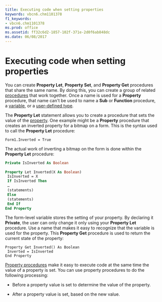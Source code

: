```yaml
---
title: Executing code when setting properties
keywords: vbcn6.chm1101378
f1_keywords:
- vbcn6.chm1101378
ms.prod: office
ms.assetid: ff32c6d2-1857-102f-371e-2d0f6ab848dc
ms.date: 06/08/2017
---
```



# Executing code when setting properties

You can create **Property Let**, **Property Set**, and **Property Get** procedures that share the same name. By doing this, you can create a group of related [procedures](vbe-glossary.md) that work together. Once a name is used for a **Property** procedure, that name can't be used to name a **Sub** or **Function** procedure, a [variable](vbe-glossary.md), or a [user-defined type](vbe-glossary.md).

The **Property Let** statement allows you to create a procedure that sets the value of the [property](vbe-glossary.md). One example might be a **Property** procedure that creates an inverted property for a bitmap on a form. This is the syntax used to call the **Property Let** procedure:



```
Form1.Inverted = True 

```

The actual work of inverting a bitmap on the form is done within the **Property Let** procedure:



```vb
Private IsInverted As Boolean 
 
Property Let Inverted(X As Boolean) 
 IsInverted = X 
 If IsInverted Then 
 … 
 (statements) 
 Else 
 (statements) 
 End If 
End Property 

```

The form-level variable stores the setting of your property. By declaring it **Private**, the user can only change it only using your **Property Let** procedure. Use a name that makes it easy to recognize that the variable is used for the property.
This **Property Get** procedure is used to return the current state of the property:



```
Property Get Inverted() As Boolean 
 Inverted = IsInverted 
End Property 

```

[Property procedures](vbe-glossary.md) make it easy to execute code at the same time the value of a property is set. You can use property procedures to do the following processing:


- Before a property value is set to determine the value of the property.
    
- After a property value is set, based on the new value.
    


